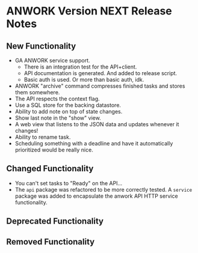 # ANWORK Version NEXT Release Notes

## New Functionality
- GA ANWORK service support.
  - There is an integration test for the API+client.
  - API documentation is generated. And added to release script.
  - Basic auth is used. Or more than basic auth, idk.
- ANWORK "archive" command compresses finished tasks and stores them somewhere.
- The API respects the context flag.
- Use a SQL store for the backing datastore.
- Ability to add note on top of state changes.
- Show last note in the "show" view.
- A web view that listens to the JSON data and updates whenever it changes!
- Ability to rename task.
- Scheduling something with a deadline and have it automatically prioritized would be really nice.

## Changed Functionality
- You can't set tasks to "Ready" on the API...
- The `api` package was refactored to be more correctly tested. A `service`
  package was added to encapsulate the anwork API HTTP service functionality.

## Deprecated Functionality

## Removed Functionality
